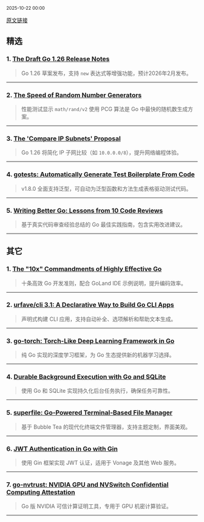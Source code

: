 <sub>2025-10-22 00:00</sub>


[原文链接](https://golangweekly.com/issues/575)


## 精选

### 1. [The Draft Go 1.26 Release Notes](https://tip.golang.org)
> Go 1.26 草案发布，支持 `new` 表达式等增强功能，预计2026年2月发布。

---

### 2. [The Speed of Random Number Generators](https://lemire.me)
> 性能测试显示 `math/rand/v2` 使用 PCG 算法是 Go 中最快的随机数生成方案。

---

### 3. [The 'Compare IP Subnets' Proposal](https://antonz.org)
> Go 1.26 将简化 IP 子网比较（如 `10.0.0.0/8`），提升网络编程体验。

---

### 4. [gotests: Automatically Generate Test Boilerplate From Code](https://github.com)
> v1.8.0 全面支持泛型，可自动为泛型函数和方法生成表格驱动测试代码。

---

### 5. [Writing Better Go: Lessons from 10 Code Reviews](https://golangweekly.com/link/175975/rss)
> 基于真实代码审查经验总结的 Go 最佳实践指南，包含实用改进建议。

---

## 其它

### 1. [The "10x" Commandments of Highly Effective Go](https://blog.jetbrains.com)
> 十条高效 Go 开发准则，配合 GoLand IDE 示例说明，提升编码效率。

---

### 2. [urfave/cli 3.1: A Declarative Way to Build Go CLI Apps](https://github.com)
> 声明式构建 CLI 应用，支持自动补全、选项解析和帮助文本生成。

---

### 3. [go-torch: Torch-Like Deep Learning Framework in Go](https://github.com)
> 纯 Go 实现的深度学习框架，为 Go 生态提供新的机器学习选择。

---

### 4. [Durable Background Execution with Go and SQLite](https://golangweekly.com/link/175982/rss)
> 使用 Go 和 SQLite 实现持久化后台任务执行，确保任务可靠性。

---

### 5. [superfile: Go-Powered Terminal-Based File Manager](https://superfile.dev)
> 基于 Bubble Tea 的现代化终端文件管理器，支持主题定制，界面美观。

---

### 6. [JWT Authentication in Go with Gin](https://golangweekly.com/link/175981/rss)
> 使用 Gin 框架实现 JWT 认证，适用于 Vonage 及其他 Web 服务。

---

### 7. [go-nvtrust: NVIDIA GPU and NVSwitch Confidential Computing Attestation](https://github.com)
> Go 版 NVIDIA 可信计算证明工具，专用于 GPU 机密计算验证。

---
    